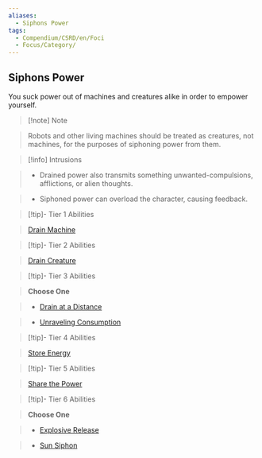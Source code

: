 ```yaml
---
aliases:
  - Siphons Power
tags:
  - Compendium/CSRD/en/Foci
  - Focus/Category/
---
```

  
    
## Siphons Power    
You suck power out of machines and creatures alike in order to empower yourself.    
  
>[!note] Note    
>Robots and other living machines should be treated as creatures, not machines, for the purposes of siphoning power from them.   
    
  
>[!info] Intrusions    
>- Drained power also transmits something unwanted-compulsions, afflictions, or alien thoughts.    
>- Siphoned power can overload the character, causing feedback.    
  
  
>[!tip]- Tier 1 Abilities    
> [Drain Machine](Drain-Machine.md)    
  
  
>[!tip]- Tier 2 Abilities    
> [Drain Creature](Drain-Creature.md)    
  
  
>[!tip]- Tier 3 Abilities    
> **Choose One**    
>- [Drain at a Distance](Drain-at-a-Distance.md)    
>- [Unraveling Consumption](Unraveling-Consumption.md)    
  
  
>[!tip]- Tier 4 Abilities    
> [Store Energy](Store-Energy.md)    
  
  
>[!tip]- Tier 5 Abilities    
> [Share the Power](Share-the-Power.md)    
  
  
>[!tip]- Tier 6 Abilities    
> **Choose One**    
>- [Explosive Release](Explosive-Release.md)    
>- [Sun Siphon](Sun-Siphon.md)